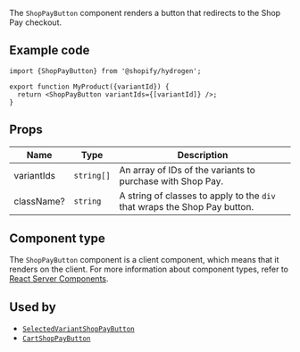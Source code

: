 <!-- This file is generated from the source code. Edit the files in /packages/hydrogen/src/components/ShopPayButton and run 'yarn generate-docs' at the root of this repo. -->

The `ShopPayButton` component renders a button that redirects to the Shop Pay checkout.

## Example code

```tsx
import {ShopPayButton} from '@shopify/hydrogen';

export function MyProduct({variantId}) {
  return <ShopPayButton variantIds={[variantId]} />;
}
```

## Props

| Name       | Type                  | Description                                                               |
| ---------- | --------------------- | ------------------------------------------------------------------------- |
| variantIds | <code>string[]</code> | An array of IDs of the variants to purchase with Shop Pay.                |
| className? | <code>string</code>   | A string of classes to apply to the `div` that wraps the Shop Pay button. |

## Component type

The `ShopPayButton` component is a client component, which means that it renders on the client. For more information about component types, refer to [React Server Components](/custom-storefronts/hydrogen/framework/react-server-components).

## Used by

- [`SelectedVariantShopPayButton`](/api/hydrogen/components/product-variant/selectedvariantshoppaybutton)
- [`CartShopPayButton`](/api/hydrogen/components/cart/cartshoppaybutton)
